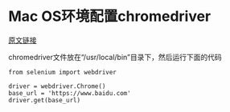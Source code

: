 # Mac OS环境配置chromedriver

[原文链接](https://www.jianshu.com/p/e137031bc7db)

chromedriver文件放在“/usr/local/bin”目录下，然后运行下面的代码

```
from selenium import webdriver

driver = webdriver.Chrome()
base_url = 'https://www.baidu.com'
driver.get(base_url)
```



<!--
create time: 2018-06-18 18:37:44
Author: Alfred

This file is created by Marboo<http://marboo.io> template file $MARBOO_HOME/.media/starts/default.md
本文件由 Marboo<http://marboo.io> 模板文件 $MARBOO_HOME/.media/starts/default.md 创建
-->

